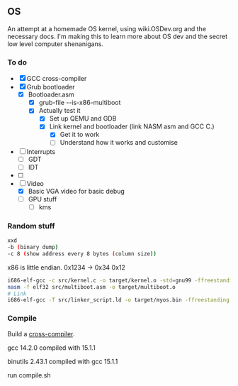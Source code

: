 ## OS

An attempt at a homemade OS kernel, using wiki.OSDev.org and the necessary docs. I'm making this to learn more about OS dev and the secret low level computer shenanigans.

### To do

- [x] GCC cross-compiler
- [x] Grub bootloader
  - [x] Bootloader.asm
    - [x] grub-file --is-x86-multiboot
    - [x] Actually test it
      - [x] Set up QEMU and GDB
      - [x] Link kernel and bootloader (link NASM asm and GCC C.)
        - [x] Get it to work
        - [ ] Understand how it works and customise
- [ ] Interrupts
  - [ ] GDT
  - [ ] IDT
- [ ] 
- [ ] Video
  - [x] Basic VGA video for basic debug
  - [ ] GPU stuff
    - [ ] kms

### Random stuff

```sh
xxd
-b (binary dump)
-c 8 (show address every 8 bytes (column size))
```
x86 is little endian. 0x1234 -> 0x34 0x12

```sh
i686-elf-gcc -c src/kernel.c -o target/kernel.o -std=gnu99 -ffreestanding -O2 -Wall -Wextra
nasm -f elf32 src/multiboot.asm -o target/multiboot.o
# Link
i686-elf-gcc -T src/linker_script.ld -o target/myos.bin -ffreestanding -O2 -nostdlib target/multiboot.o target/kernel.o -lgcc
```

### Compile

Build a [cross-compiler](https://wiki.osdev.org/GCC_Cross-Compiler).

gcc 14.2.0 compiled with 15.1.1

binutils 2.43.1 compiled with gcc 15.1.1

run compile.sh